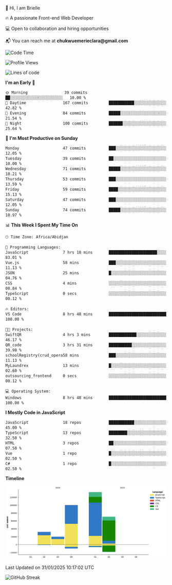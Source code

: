 <div align="left">
  <p>👋 Hi, I am Brielle</p>
  <p>🔥 A passionate Front-end Web Developer</p>
  <p>💻 Open to collaboration and hiring opportunities</p>
  <p>📬 You can reach me at <strong>chukwuemerieclara@gmail.com</strong></p>
</div>


 
 <!--START_SECTION:waka-->
![Code Time](http://img.shields.io/badge/Code%20Time-460%20hrs%2057%20mins-blue)

![Profile Views](http://img.shields.io/badge/Profile%20Views-0-blue)

![Lines of code](https://img.shields.io/badge/From%20Hello%20World%20I%27ve%20Written-285.0%20thousand%20lines%20of%20code-blue)

**I'm an Early 🐤** 

```text
🌞 Morning                39 commits          ██░░░░░░░░░░░░░░░░░░░░░░░   10.00 % 
🌆 Daytime                167 commits         ███████████░░░░░░░░░░░░░░   42.82 % 
🌃 Evening                84 commits          █████░░░░░░░░░░░░░░░░░░░░   21.54 % 
🌙 Night                  100 commits         ██████░░░░░░░░░░░░░░░░░░░   25.64 % 
```
📅 **I'm Most Productive on Sunday** 

```text
Monday                   47 commits          ███░░░░░░░░░░░░░░░░░░░░░░   12.05 % 
Tuesday                  39 commits          ██░░░░░░░░░░░░░░░░░░░░░░░   10.00 % 
Wednesday                71 commits          █████░░░░░░░░░░░░░░░░░░░░   18.21 % 
Thursday                 53 commits          ███░░░░░░░░░░░░░░░░░░░░░░   13.59 % 
Friday                   59 commits          ████░░░░░░░░░░░░░░░░░░░░░   15.13 % 
Saturday                 47 commits          ███░░░░░░░░░░░░░░░░░░░░░░   12.05 % 
Sunday                   74 commits          █████░░░░░░░░░░░░░░░░░░░░   18.97 % 
```


📊 **This Week I Spent My Time On** 

```text
🕑︎ Time Zone: Africa/Abidjan

💬 Programming Languages: 
JavaScript               7 hrs 18 mins       █████████████████████░░░░   83.01 % 
Vue.js                   58 mins             ███░░░░░░░░░░░░░░░░░░░░░░   11.13 % 
JSON                     25 mins             █░░░░░░░░░░░░░░░░░░░░░░░░   04.76 % 
CSS                      4 mins              ░░░░░░░░░░░░░░░░░░░░░░░░░   00.84 % 
TypeScript               0 secs              ░░░░░░░░░░░░░░░░░░░░░░░░░   00.12 % 

🔥 Editors: 
VS Code                  8 hrs 48 mins       █████████████████████████   100.00 % 

🐱‍💻 Projects: 
SwiftQR                  4 hrs 3 mins        ████████████░░░░░░░░░░░░░   46.17 % 
QR_code                  3 hrs 31 mins       ██████████░░░░░░░░░░░░░░░   39.98 % 
schoolRegistry(crud_opera58 mins             ███░░░░░░░░░░░░░░░░░░░░░░   11.13 % 
MyLaundrex               13 mins             █░░░░░░░░░░░░░░░░░░░░░░░░   02.60 % 
outsourcing_frontend     0 secs              ░░░░░░░░░░░░░░░░░░░░░░░░░   00.12 % 

💻 Operating System: 
Windows                  8 hrs 48 mins       █████████████████████████   100.00 % 
```

**I Mostly Code in JavaScript** 

```text
JavaScript               18 repos            ███████████░░░░░░░░░░░░░░   45.00 % 
TypeScript               13 repos            ████████░░░░░░░░░░░░░░░░░   32.50 % 
HTML                     3 repos             ██░░░░░░░░░░░░░░░░░░░░░░░   07.50 % 
Vue                      1 repo              █░░░░░░░░░░░░░░░░░░░░░░░░   02.50 % 
C#                       1 repo              █░░░░░░░░░░░░░░░░░░░░░░░░   02.50 % 
```



**Timeline**

![Lines of Code chart](https://raw.githubusercontent.com/Brielle28/Brielle28/main/assets/bar_graph.png)


 Last Updated on 31/01/2025 10:17:02 UTC
<!--END_SECTION:waka-->

![GitHub Streak](https://github-readme-streak-stats.herokuapp.com/?user=Brielle28)



